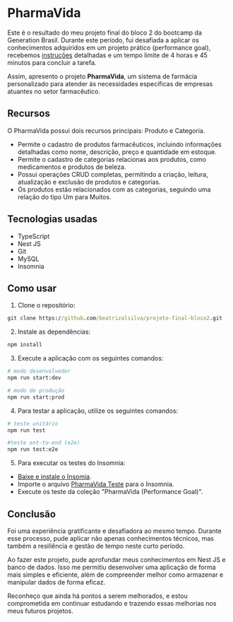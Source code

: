 # PharmaVida
Este é o resultado do meu projeto final do bloco 2 do bootcamp da Generation Brasil. Durante este período, fui desafiada a aplicar os conhecimentos adquiridos em um projeto prático (performance goal), recebemos [instruções](./documents/Performance%20Goal%2002.pdf) detalhadas e um tempo limite de 4 horas e 45 minutos para concluir a tarefa.

Assim, apresento o projeto <strong>PharmaVida</strong>, um sistema de farmácia personalizado para atender ás necessidades específicas de empresas atuantes no setor farmacêutico.

## Recursos
O PharmaVida possui dois recursos principais: Produto e Categoria.
- Permite o cadastro de produtos farmacêuticos, incluindo informações detalhadas como nome, descrição, preço e quantidade em estoque.
- Permite o cadastro de categorias relacionas aos produtos, como medicamentos e produtos de beleza.
- Possui operações CRUD completas, permitindo a criação, leitura, atualização e exclusão de produtos e categorias.
- Os produtos estão relacionados com as categorias, seguindo uma relação do tipo Um para Muitos.

## Tecnologias usadas
- TypeScript
- Nest JS
- Git
- MySQL
- Insomnia

## Como usar
1. Clone o repositório:
```cmd
git clone https://github.com/beatrizalsilva/projeto-final-bloco2.git
```

2. Instale as dependências:
```bash
npm install
```

3. Execute a aplicação com os seguintes comandos:
```bash
# modo desenvolvedor
npm run start:dev

# modo de produção
npm run start:prod
```

4. Para testar a aplicação, utilize os seguintes comandos:
```bash
# teste unitário
npm run test

#teste ent-to-end (e2e)
npm run test:e2e 
```

5. Para executar os testes do Insomnia:
- [Baixe e instale o Insomia](https://insomnia.rest/download).
- Importe o arquivo [PharmaVida Teste](./documents/PharmaVida%20Teste) para o Insomnia.
- Execute os teste da coleção "PharmaVida (Performance Goal)".

## Conclusão
Foi uma experiência gratificante e desafiadora ao mesmo tempo. Durante esse processo, pude aplicar não apenas conhecimentos técnicos, mas também a resiliência e gestão de tempo neste curto período.

Ao fazer este projeto, pude aprofundar meus conhecimentos em Nest JS e banco de dados. Isso me permitiu desenvolver uma aplicação de forma mais simples e eficiente, além de compreender melhor como armazenar e manipular dados de forma eficaz.

Reconheço que ainda há pontos a serem melhorados, e estou comprometida em continuar estudando e trazendo essas melhorias nos meus futuros projetos.